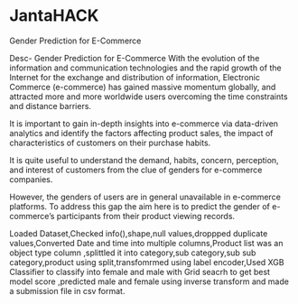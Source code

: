 # JantaHACK
Gender Prediction for E-Commerce

Desc-
Gender Prediction for E-Commerce With the evolution of the information and communication technologies and the rapid growth of the Internet for the exchange and distribution of information, Electronic Commerce (e-commerce) has gained massive momentum globally, and attracted more and more worldwide users overcoming the time constraints and distance barriers.

It is important to gain in-depth insights into e-commerce via data-driven analytics and identify the factors affecting product sales, the impact of characteristics of customers on their purchase habits.

It is quite useful to understand the demand, habits, concern, perception, and interest of customers from the clue of genders for e-commerce companies.

However, the genders of users are in general unavailable in e-commerce platforms. To address this gap the aim here is to predict the gender of e-commerce’s participants from their product viewing records.

Loaded Dataset,Checked info(),shape,null values,droppped duplicate values,Converted Date and time into multiple columns,Product list was an object type column ,splittled it into category,sub category,sub sub category,product using split,transfomrmed using label encoder,Used XGB Classifier to classify into female and male with Grid seacrh to get best model score ,predicted male and female using inverse transform and made a submission file in csv format.
